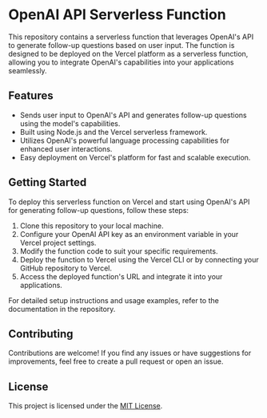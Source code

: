 # OpenAI API Serverless Function

This repository contains a serverless function that leverages OpenAI's API to generate follow-up questions based on user input. The function is designed to be deployed on the Vercel platform as a serverless function, allowing you to integrate OpenAI's capabilities into your applications seamlessly.

## Features

- Sends user input to OpenAI's API and generates follow-up questions using the model's capabilities.
- Built using Node.js and the Vercel serverless framework.
- Utilizes OpenAI's powerful language processing capabilities for enhanced user interactions.
- Easy deployment on Vercel's platform for fast and scalable execution.

## Getting Started

To deploy this serverless function on Vercel and start using OpenAI's API for generating follow-up questions, follow these steps:

1. Clone this repository to your local machine.
2. Configure your OpenAI API key as an environment variable in your Vercel project settings.
3. Modify the function code to suit your specific requirements.
4. Deploy the function to Vercel using the Vercel CLI or by connecting your GitHub repository to Vercel.
5. Access the deployed function's URL and integrate it into your applications.

For detailed setup instructions and usage examples, refer to the documentation in the repository.

## Contributing

Contributions are welcome! If you find any issues or have suggestions for improvements, feel free to create a pull request or open an issue.

## License

This project is licensed under the [MIT License](LICENSE).
